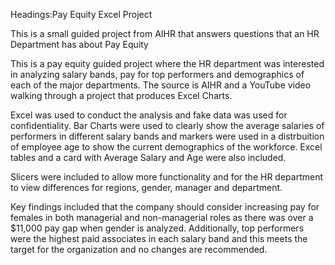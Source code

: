 Headings:Pay Equity Excel Project

This is a small guided project from AIHR that answers questions that an HR Department has about Pay Equity

This is a pay equity guided project where the HR department was interested in analyzing salary bands, pay for top performers and demographics of each of the major departments. The source is AIHR and a YouTube video walking through a project that produces Excel Charts.

Excel was used to conduct the analysis and fake data was used for confidentiality. Bar Charts were used to clearly show the average salaries of performers in different salary bands and markers were used in a distrbuition of employee age to show the current demographics of the workforce. Excel tables and a card with Average Salary and Age were also included. 

Slicers were included to allow more functionality and for the HR department to view differences for regions, gender, manager and department.

Key findings included that the company should consider increasing pay for females in both managerial and non-managerial roles as there was over a $11,000 pay gap when gender is analyzed. Additionally, top performers were the highest paid associates in each salary band and this meets the target for the organization and no changes are recommended.
